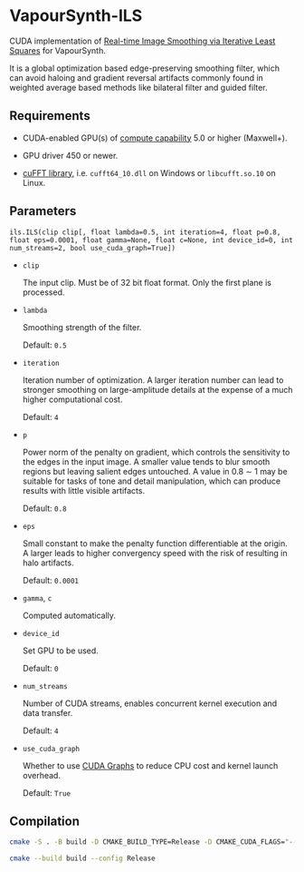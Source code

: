 # VapourSynth-ILS

CUDA implementation of [Real-time Image Smoothing via Iterative Least Squares](https://dl.acm.org/doi/10.1145/3388887) for VapourSynth.


It is a global optimization based edge-preserving smoothing filter, which can avoid haloing and gradient reversal artifacts commonly found in weighted average based methods like bilateral filter and guided filter.


## Requirements

- CUDA-enabled GPU(s) of [compute capability](https://developer.nvidia.com/cuda-gpus) 5.0 or higher (Maxwell+).

- GPU driver 450 or newer.

- [cuFFT library](https://developer.nvidia.com/cufft), i.e. `cufft64_10.dll` on Windows or `libcufft.so.10` on Linux.


## Parameters

```python3
ils.ILS(clip clip[, float lambda=0.5, int iteration=4, float p=0.8, float eps=0.0001, float gamma=None, float c=None, int device_id=0, int num_streams=2, bool use_cuda_graph=True])
```

- `clip`

    The input clip. Must be of 32 bit float format. Only the first plane is processed.

- `lambda`

    Smoothing strength of the filter.

    Default: `0.5`

- `iteration`

    Iteration number of optimization. A larger iteration number can lead to stronger smoothing on large-amplitude details at the expense of a much higher computational cost.

    Default: `4`

- `p`

    Power norm of the penalty on gradient, which controls the sensitivity to the edges in the input image. A smaller value tends to blur smooth regions but leaving salient edges untouched. A value in 0.8 ∼ 1 may be suitable for tasks of tone and detail manipulation, which can produce results with little visible artifacts.

    Default: `0.8`

- `eps`

    Small constant to make the penalty function differentiable at the origin. A larger
leads to higher convergency speed with the risk of resulting in halo artifacts.

    Default: `0.0001`


- `gamma`, `c`

    Computed automatically.


- `device_id`

    Set GPU to be used.

    Default: `0`

- `num_streams`

    Number of CUDA streams, enables concurrent kernel execution and data transfer.

    Default: `4`

- `use_cuda_graph`

    Whether to use [CUDA Graphs](https://developer.nvidia.com/blog/cuda-graphs/) to reduce CPU cost and kernel launch overhead.

    Default: `True`


## Compilation

```bash
cmake -S . -B build -D CMAKE_BUILD_TYPE=Release -D CMAKE_CUDA_FLAGS="--threads 0 --use_fast_math -Wno-deprecated-gpu-targets" -D CMAKE_CUDA_ARCHITECTURES="50;61-real;75-real;86"

cmake --build build --config Release
```

